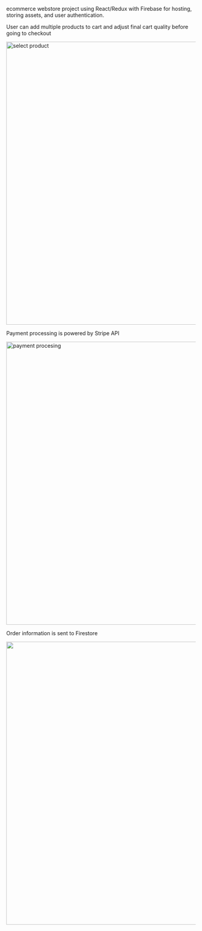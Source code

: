 ecommerce webstore project using React/Redux with Firebase for hosting, storing assets, and user authentication.

User can add multiple products to cart and adjust final cart quality before going to checkout

<img alt='select product' src='https://firebasestorage.googleapis.com/v0/b/webstore-3722d.appspot.com/o/select.gif?alt=media&token=6a7871c1-6cac-4837-85c1-c36ddebfc753' width="750"/>

Payment processing is powered by Stripe API

<img alt='payment procesing' src='https://firebasestorage.googleapis.com/v0/b/webstore-3722d.appspot.com/o/checkout.gif?alt=media&token=66d19942-cc24-42d6-84d1-f59dbc599672' width="750"/>


Order information is sent to Firestore

<img src='https://firebasestorage.googleapis.com/v0/b/webstore-3722d.appspot.com/o/Screen%20Shot%202019-10-28%20at%204.51.11%20PM.png?alt=media&token=0ccd45eb-f30f-4435-ab1f-13b82be15083' width="750"/>
